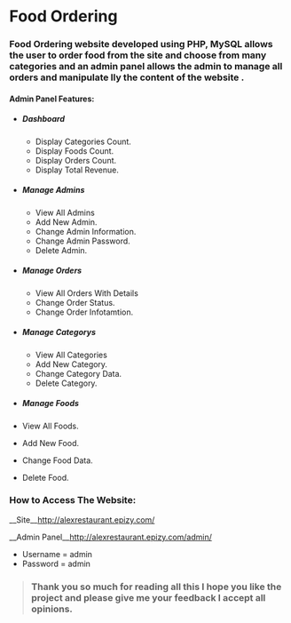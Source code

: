 # Food Ordering

### Food Ordering website developed using PHP, MySQL allows the user to order food from the site and choose from many categories and an admin panel allows the admin to manage all orders and manipulate lly the content of the website .

#### Admin Panel Features:

- ##### Dashboard
  - Display Categories Count.
  - Display Foods Count.
  - Display Orders Count.
  - Display Total Revenue.

- ##### Manage Admins
  - View All Admins
  - Add New Admin.
  - Change Admin Information.
  - Change Admin Password.
  - Delete Admin.

- ##### Manage Orders
  - View All Orders With Details
  - Change Order Status.
  - Change Order Infotamtion.

- ##### Manage Categorys
  - View All Categories
  - Add New Category.
  - Change Category Data.
  - Delete Category.

- ##### Manage Foods
- View All Foods.
- Add New Food.
- Change Food Data.
- Delete Food.

### How to Access The Website:
__Site__http://alexrestaurant.epizy.com/

__Admin Panel__http://alexrestaurant.epizy.com/admin/
  - Username = admin
  - Password = admin


> ### Thank you so much for reading all this I hope you like the project and please give me your feedback I accept all opinions.
